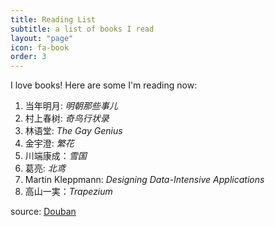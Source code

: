 ```yaml
---
title: Reading List
subtitle: a list of books I read
layout: "page"
icon: fa-book
order: 3
---
```


I love books! Here are some I'm reading now:

1. 当年明月: *明朝那些事儿*
2. 村上春树: *奇鸟行状录*
3. 林语堂: *The Gay Genius*
4. 金宇澄: *繁花*
5. 川端康成：*雪国*
6. 葛亮: *北鸢*
7. Martin Kleppmann: *Designing Data-Intensive Applications*
8. 高山一実：*Trapezium*

source: [Douban](https://book.douban.com/people/64155138/)
